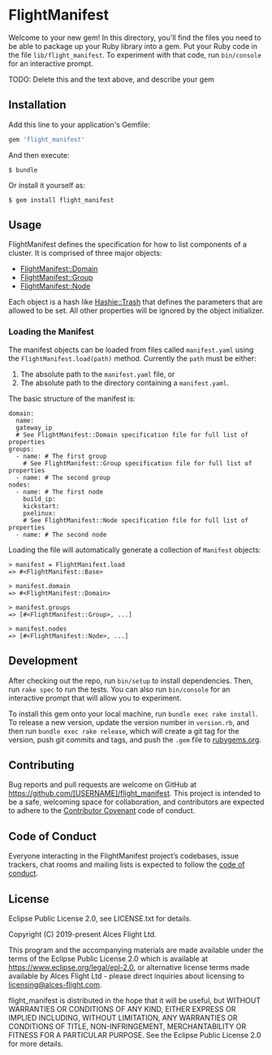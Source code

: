 # FlightManifest

Welcome to your new gem! In this directory, you'll find the files you need to be able to package up your Ruby library into a gem. Put your Ruby code in the file `lib/flight_manifest`. To experiment with that code, run `bin/console` for an interactive prompt.

TODO: Delete this and the text above, and describe your gem

## Installation

Add this line to your application's Gemfile:

```ruby
gem 'flight_manifest'
```

And then execute:

    $ bundle

Or install it yourself as:

    $ gem install flight_manifest

## Usage

FlightManifest defines the specification for how to list components of a cluster. It is comprised of three major objects:
* [FlightManifest::Domain](https://github.com/openflighthpc/flight_manifest/blob/master/lib/flight_manifest/domain.rb)
* [FlightManifest::Group](https://github.com/openflighthpc/flight_manifest/blob/master/lib/flight_manifest/group.rb)
* [FlightManifest::Node](https://github.com/openflighthpc/flight_manifest/blob/master/lib/flight_manifest/node.rb)

Each object is a hash like [Hashie::Trash](https://github.com/intridea/hashie#trash) that defines the parameters that are allowed to be set. All other properties will be ignored by the object initializer.

### Loading the Manifest

The manifest objects can be loaded from files called `manifest.yaml` using the `FlightManifest.load(path)` method. Currently the `path` must be either:
1. The absolute path to the `manifest.yaml` file, or
2. The absolute path to the directory containing a `manifest.yaml`.

The basic structure of the manifest is:

```
domain:
  name:
  gateway_ip
  # See FlightManifest::Domain specification file for full list of properties
groups:
  - name: # The first group
    # See FlightManifest::Group specification file for full list of properties
  - name: # The second group
nodes:
  - name: # The first node
    build_ip:
    kickstart:
    pxelinux:
    # See FlightManifest::Node specification file for full list of properties
  - name: # The second node
```

Loading the file will automatically generate a collection of `Manifest` objects:

```
> manifest = FlightManifest.load
=> #<FlightManifest::Base>

> manifest.domain
=> #<FlightManifest::Domain>

> manifest.groups
=> [#<FlightManifest::Group>, ...]

> manifest.nodes
=> [#<FlightManifest::Node>, ...]
```

## Development

After checking out the repo, run `bin/setup` to install dependencies. Then, run `rake spec` to run the tests. You can also run `bin/console` for an interactive prompt that will allow you to experiment.

To install this gem onto your local machine, run `bundle exec rake install`. To release a new version, update the version number in `version.rb`, and then run `bundle exec rake release`, which will create a git tag for the version, push git commits and tags, and push the `.gem` file to [rubygems.org](https://rubygems.org).

## Contributing

Bug reports and pull requests are welcome on GitHub at https://github.com/[USERNAME]/flight_manifest. This project is intended to be a safe, welcoming space for collaboration, and contributors are expected to adhere to the [Contributor Covenant](http://contributor-covenant.org) code of conduct.

## Code of Conduct

Everyone interacting in the FlightManifest project’s codebases, issue trackers, chat rooms and mailing lists is expected to follow the [code of conduct](https://github.com/[USERNAME]/flight_manifest/blob/master/CODE_OF_CONDUCT.md).

## License
Eclipse Public License 2.0, see LICENSE.txt for details.

Copyright (C) 2019-present Alces Flight Ltd.

This program and the accompanying materials are made available under the terms of the Eclipse Public License 2.0 which is available at https://www.eclipse.org/legal/epl-2.0, or alternative license terms made available by Alces Flight Ltd - please direct inquiries about licensing to licensing@alces-flight.com.

flight_manifest is distributed in the hope that it will be useful, but WITHOUT WARRANTIES OR CONDITIONS OF ANY KIND, EITHER EXPRESS OR IMPLIED INCLUDING, WITHOUT LIMITATION, ANY WARRANTIES OR CONDITIONS OF TITLE, NON-INFRINGEMENT, MERCHANTABILITY OR FITNESS FOR A PARTICULAR PURPOSE. See the Eclipse Public License 2.0 for more details.

